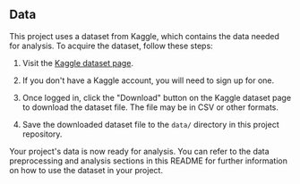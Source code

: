 ## Data

This project uses a dataset from Kaggle, which contains the data needed for analysis. To acquire the dataset, follow these steps:

1. Visit the [Kaggle dataset page](https://www.kaggle.com/datasets/vetrirah/customer).

2. If you don't have a Kaggle account, you will need to sign up for one.

3. Once logged in, click the "Download" button on the Kaggle dataset page to download the dataset file. The file may be in CSV or other formats.

4. Save the downloaded dataset file to the `data/` directory in this project repository.

Your project's data is now ready for analysis. You can refer to the data preprocessing and analysis sections in this README for further information on how to use the dataset in your project.
